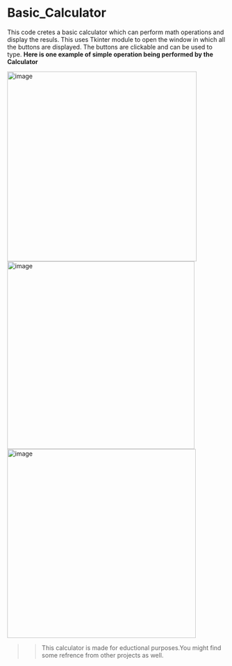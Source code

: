 # Basic_Calculator
This code cretes a basic calculator which can perform math operations and display the resuls.
This uses Tkinter module to open the window in which all the buttons are displayed.
The buttons are clickable and can be used to type.
**Here is one example of simple operation being performed by the Calculator**


<img width="436" alt="image" src="https://user-images.githubusercontent.com/94477450/147417778-09f9e806-2019-41b6-acdd-fb494df218ce.png">



<img width="431" alt="image" src="https://user-images.githubusercontent.com/94477450/147417786-64b12bd5-7963-44f2-a4c8-3dcec23631e4.png">



<img width="434" alt="image" src="https://user-images.githubusercontent.com/94477450/147417794-256e3e64-3608-4ccf-abdd-c59995858b7a.png">

>>This calculator is made for eductional purposes.You might find some refrence from other projects as well.
